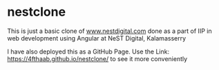 # nestclone

This is just a basic clone of www.nestdigital.com done as a part of IIP in web development using Angular at NeST Digital, Kalamasserry

I have also deployed this as a GitHub Page. Use the Link: https://4fthaab.github.io/nestclone/ to see it more conveniently
